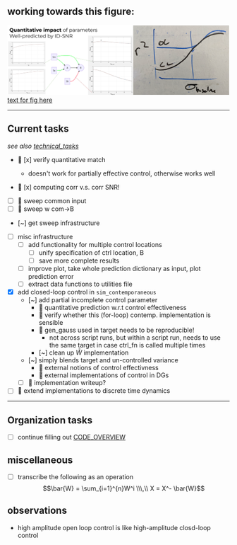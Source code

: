 ## working towards this figure:
![](/figures/core_figure_sketches/figvar_sketch.png)
[text for fig here](/section_content/results1_impact_of_intervention.md#fig-var)

---

## Current tasks
*see also [technical_tasks](/sketches_and_notation/planning_big_picture/technical_tasks.md)*
- 🎯 [x] verify quantitative match
  - doesn't work for partially effective control, otherwise works well

- 🎯 [x] computing corr v.s. corr SNR!

- [ ] 🧵 sweep common input
- [ ] 🧵 sweep w com→B
- [~] get sweep infrastructure
- [ ] misc infrastructure
  - [ ] add functionality for multiple control locations
    - [ ] unify specification of ctrl location, B
    - [ ] save more complete results
  - [ ] improve plot, take whole prediction dictionary as input, plot prediction error
  - [ ] extract data functions to utilities file
- [x] add closed-loop control in `sim_contemporaneous`
  - [~] add partial incomplete control parameter
    - 🧵 quantitative prediction w.r.t control effectiveness
    - 🧵 verify whether this (for-loop) contemp. implementation is sensible 
    - 🧵 gen_gauss used in target needs to be reproducible!
      - not across script runs, but within a script run, needs to use the same target in case ctrl_fn is called multiple times
    - [~] clean up $\bar{W}$ implementation
  - [~] simply blends target and un-controlled variance
    - 🧵 external notions of control effectivness 
    - 🧵 external implementations of control in DGs
  - [ ] 🎁 implementation writeup?
- [ ] 🎁 extend implementations to discrete time dynamics
---
## Organization tasks 
- [ ] continue filling out [CODE_OVERVIEW](CODE_OVERVIEW.md)

## miscellaneous
- [ ] transcribe the following as an operation $$\bar{W} = \sum_{i=1}^{n}W^i \\\,\\ X = X^- \bar{W}$$
  
## observations
- high amplitude open loop control is like high-amplitude closd-loop control